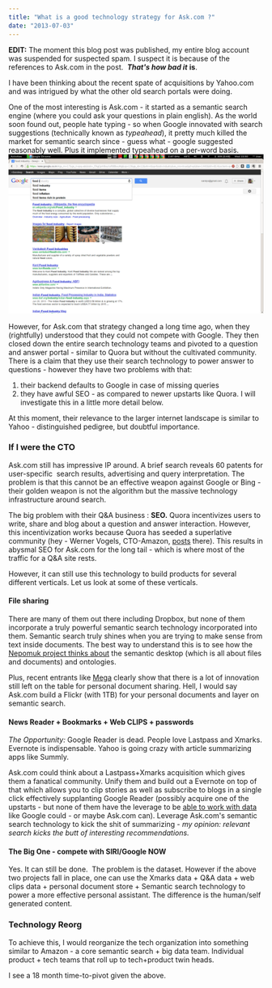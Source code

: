 ```yaml
---
title: "What is a good technology strategy for Ask.com ?"
date: "2013-07-03"
---
```


**EDIT:** The moment this blog post was published, my entire blog account was suspended for suspected spam. I suspect it is because of the references to Ask.com in the post.  _**That's how bad it**_ **is**.

I have been thinking about the recent spate of acquisitions by Yahoo.com and was intrigued by what the other old search portals were doing.

One of the most interesting is Ask.com - it started as a semantic search engine (where you could ask your questions in plain english). As the world soon found out, people hate typing - so when Google innovated with search suggestions (technically known as _typeahead_), it pretty much killed the market for semantic search since - guess what - google suggested reasonably well. Plus it implemented typeahead on a per-word basis.![Suggestion for just the word "industry"](./images/screenshot-from-2013-07-03-225005.png)

However, for Ask.com that strategy changed a long time ago, when they (rightfully) understood that they could not compete with Google. They then closed down the entire search technology teams and pivoted to a question and answer portal - similar to Quora but without the cultivated community. There is a claim that they use their search technology to power answer to questions - however they have two problems with that:

1. their backend defaults to Google in case of missing queries
2. they have awful SEO - as compared to newer upstarts like Quora. I will investigate this in a little more detail below.

At this moment, their relevance to the larger internet landscape is similar to Yahoo - distinguished pedigree, but doubtful importance.

### If I were the CTO

Ask.com still has impressive IP around. A brief search reveals 60 patents for user-specific  search results, advertising and query interpretation. The problem is that this cannot be an effective weapon against Google or Bing - their golden weapon is not the algorithm but the massive technology infrastructure around search.

The big problem with their Q&A business : **SEO.** Quora incentivizes users to write, share and blog about a question and answer interaction. However, this incentivization works because Quora has seeded a superlative community (hey - Werner Vogels, CTO-Amazon, [posts](http://www.quora.com/Amazon/How-and-why-did-Amazon-get-into-the-cloud-computing-business) there). This results in abysmal SEO for Ask.com for the long tail - which is where most of the traffic for a Q&A site rests.

However, it can still use this technology to build products for several different verticals. Let us look at some of these verticals.

#### File sharing

There are many of them out there including Dropbox, but none of them incorporate a truly powerful semantic search technology incorporated into them. Semantic search truly shines when you are trying to make sense from text inside documents. The best way to understand this is to see how the [Nepomuk project thinks about](http://userbase.kde.org/Nepomuk) the semantic desktop (which is all about files and documents) and ontologies.

Plus, recent entrants like [Mega](https://mega.co.nz/) clearly show that there is a lot of innovation still left on the table for personal document sharing. Hell, I would say Ask.com build a Flickr (with 1TB) for your personal documents and layer on semantic search.

#### News Reader + Bookmarks + Web CLIPS + passwords

_The Opportunity:_ Google Reader is dead. People love Lastpass and Xmarks. Evernote is indispensable. Yahoo is going crazy with article summarizing apps like Summly.

Ask.com could think about a Lastpass+Xmarks acquisition which gives them a fanatical community. Unify them and build out a Evernote on top of that which allows you to clip stories as well as subscribe to blogs in a single click effectively supplanting Google Reader (possibly acquire one of the upstarts - but none of them have the leverage to be [able to work with data](http://techcrunch.com/2013/06/24/there-is-no-google-reader-replacement-only-alternatives/) like Google could - or maybe Ask.com can). Leverage Ask.com's semantic search technology to kick the shit of summarizing - _my opinion: relevant search kicks the butt of interesting recommendations._

#### The Big One - compete with SIRI/Google NOW

Yes. It can still be done.  The problem is the dataset. However if the above two projects fall in place, one can use the Xmarks data + Q&A data + web clips data + personal document store + Semantic search technology to power a more effective personal assistant. The difference is the human/self generated content.

### Technology Reorg

To achieve this, I would reorganize the tech organization into something similar to Amazon - a core semantic search + big data team. Individual product + tech teams that roll up to tech+product twin heads.

I see a 18 month time-to-pivot given the above.
